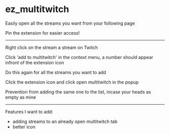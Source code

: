 # ez_multitwitch
Easily open all the streams you want from your following page

Pin the extension for easier access!

---

Right click on the stream a stream on Twitch

Click 'add to multitwitch' in the context menu, a number should appear infront of the extension icon

Do this again for all the streams you want to add 

Click the extension icon and click open multitwitch in the popup

Prevention from adding the same one to the list, incase your heads as empty as mine

---

Features I want to add:

- adding streams to an already open multitwitch tab
- better icon
